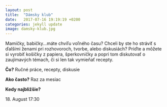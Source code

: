 ```yaml
---
layout: post
title:  "Dámsky klub"
date:   2017-07-16 19:19:19 +0200
categories: jekyll update
image: damsky-klub.jpg
---
```

Mamičky, babičky...máte chvíľu voľného času? Chceli by ste ho stráviť s ďalšími ženami pri rozhovoroch, tvorbe, alebo diskusiách? Príďte a môžete si vyrobiť košíčky z papiera, šperkovničky a popri tom diskutovať o zaujímavých témach, či si len tak vymieňať recepty.



**Čo?** Ručné práce, recepty, diskusie

**Ako často?** Raz za mesiac

**Kedy najbližšie?**

18\. August 17:30
